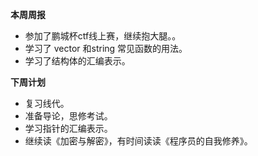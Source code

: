 **本周周报**
- 参加了鹏城杯ctf线上赛，继续抱大腿。。
- 学习了 vector 和string 常见函数的用法。
- 学习了结构体的汇编表示。

**下周计划**
- 复习线代。
- 准备导论，思修考试。
- 学习指针的汇编表示。
- 继续读《加密与解密》，有时间读读《程序员的自我修养》。
